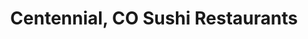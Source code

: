 ---
layout: city
title: Centennial, CO Sushi Restaurants
permalink: /colorado/centennial/
stateAbbr: CO
stateName: Colorado
cityName: Centennial
---